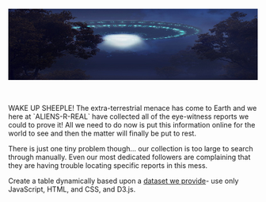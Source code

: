 <p align="center"><img width="100%" height="144" src="static/images/ufo2.jpg"></p>
<br>            

<p>
WAKE UP SHEEPLE! The extra-terrestrial menace has come to Earth and we here at `ALIENS-R-REAL` have collected all of the eye-witness reports we could to prove it! 
All we need to do now is put this information online for the world to see and then the matter will finally be put to rest.

There is just one tiny problem though... our collection is too large to search through manually. Even our most dedicated followers are complaining that they
are having trouble locating specific reports in this mess.

Create a table dynamically based upon a [dataset we provide](StarterCode/static/js/data.js)- use only JavaScript, HTML, and CSS, and D3.js.</p><br>

